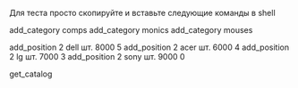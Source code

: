 Для теста просто скопируйте и вставьте следующие команды в shell

add_category comps
add_category monics
add_category mouses


add_position 2 dell шт. 8000 5
add_position 2 acer шт. 6000 4
add_position 2 lg шт. 7000 3
add_position 2 sony шт. 9000 0

get_catalog
